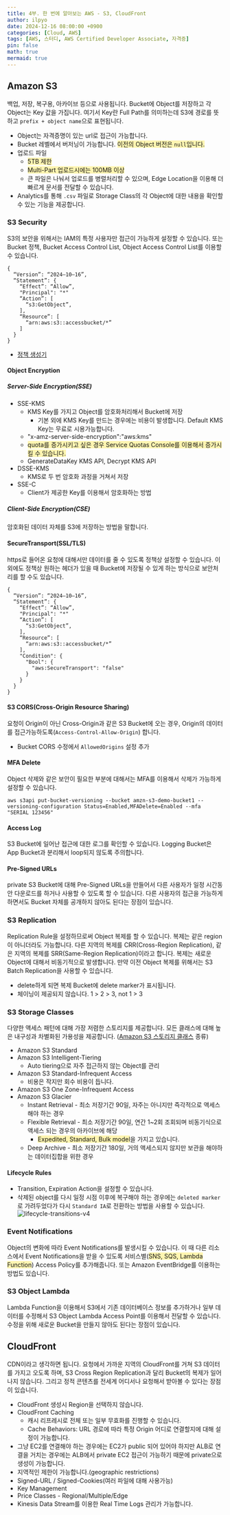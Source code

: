 ```yaml
---
title: 4부. 한 번에 알아보는 AWS - S3, CloudFront
author: ilpyo
date: 2024-12-16 08:00:00 +0900
categories: [Cloud, AWS]
tags: [AWS, 스터디, AWS Certified Developer Associate, 자격증]
pin: false
math: true
mermaid: true
---
```


## Amazon S3
백업, 저장, 복구용, 아카이브 등으로 사용됩니다. Bucket에 Object를 저장하고 각 Object는 Key 값을 가집니다. 여기서 Key란 Full Path를 의미하는데 S3에 경로를 뜻하고 `prefix + object name`으로 표현됩니다.
- Object는 자격증명이 있는 url로 접근이 가능합니다.
- Bucket 레벨에서 버저닝이 가능합니다. <span style="background-color:#fff5b1">이전의 Object 버전은 `null`입니다.</span>
- 업로드 파일
  - <span style="background-color:#fff5b1">5TB 제한</span>
  - <span style="background-color:#fff5b1">Multi-Part 업로드시에는 100MB 이상</span>
  - 큰 파일은 나눠서 업로드를 병렬처리할 수 있으며, Edge Location을 이용해 더 빠르게 문서를 전달할 수 있습니다.
- Analytics를 통해 `.csv` 파일로 Storage Class의 각 Object에 대한 내용을 확인할 수 있는 기능을 제공합니다.

### S3 Security
S3의 보안을 위해서는 IAM의 특정 사용자만 접근이 가능하게 설정할 수 있습니다. 또는 Bucket 정책, Bucket Access Control List, Object Access Control List를 이용할 수 있습니다.
```
{
  “Version”: “2024–10–16”,
  “Statement”: {
    “Effect”: “Allow”,
    "Principal": "*"
    “Action”: [
      “s3:GetObject”,
    ],
    “Resource”: [
      “arn:aws:s3::accessbucket/*”
    ]
  }
}
```
- [정책 생성기](https://awspolicygen.s3.amazonaws.com/policygen.html)

#### Object Encryption
##### Server-Side Encryption(SSE)
- SSE-KMS
  - KMS Key를 가지고 Object를 암호화처리해서 Bucket에 저장
    - 기본 외에 KMS Key를 만드는 경우에는 비용이 발생합니다. Default KMS Key는 무료로 시용가능합니다.
  - "x-amz-server-side-encryption":"aws:kms"
  - <span style="background-color:#fff5b1">quota를 증가시키고 싶은 경우 Service Quotas Console를 이용해서 증가시킬 수 있습니다.</span>
  - GenerateDataKey KMS API, Decrypt KMS API
- DSSE-KMS
  - KMS로 두 번 암호화 과정을 거쳐서 저장
- SSE-C
  - Client가 제공한 Key를 이용해서 암호화하는 방법
##### Client-Side Encryption(CSE)
암호화된 데이터 자체를 S3에 저장하는 방법을 말합니다.

#### SecureTransport(SSL/TLS)
https로 들어온 요청에 대해서만 데이터를 줄 수 있도록 정책상 설정할 수 있습니다. 이 외에도 정책상 원하는 헤더가 있을 때 Bucket에 저장될 수 있게 하는 방식으로 보안처리를 할 수도 있습니다.
```
{
  “Version”: “2024–10–16”,
  “Statement”: {
    “Effect”: “Allow”,
    "Principal": "*"
    “Action”: [
      “s3:GetObject”,
    ],
    “Resource”: [
      “arn:aws:s3::accessbucket/*”
    ],
    "Condition": {
      "Bool": {
        "aws:SecureTransport": "false"
      }
    }
  }
}
```

#### S3 CORS(Cross-Origin Resource Sharing)
요청이 Origin이 아닌 Cross-Origin과 같은 S3 Bucket에 오는 경우, Origin의 데이터를 접근가능하도록(`Access-Control-Allow-Origin`) 합니다. 
- Bucket CORS 수정에서 `AllowedOrigins` 설정 추가

#### MFA Delete
Object 삭제와 같은 보안이 필요한 부분에 대해서는 MFA를 이용해서 삭제가 가능하게 설정할 수 있습니다.
```
aws s3api put-bucket-versioning --bucket amzn-s3-demo-bucket1 --versioning-configuration Status=Enabled,MFADelete=Enabled --mfa "SERIAL 123456"
```

#### Access Log
S3 Bucket에 일어난 접근에 대한 로그를 확인할 수 있습니다. Logging Bucket은 App Bucket과 분리해서 loop되지 않도록 주의합니다.

#### Pre-Signed URLs
private S3 Bucket에 대해 Pre-Signed URLs을 만들어서 다른 사용자가 일정 시간동안 다운로드를 하거나 사용할 수 있도록 할 수 있습니다.
다른 사용자의 접근을 가능하게 하면서도 Bucket 자체를 공개하지 않아도 된다는 장점이 있습니다.

### S3 Replication
Replication Rule을 설정하므로써 Object 복제를 할 수 있습니다. 복제는 같은 region이 아니더라도 가능합니다. 다른 지역의 복제를 CRR(Cross-Region Replication), 같은 지역의 복제를 SRR(Same-Region Replication)이라고 합니다. 복제는 새로운 Object에 대해서 비동기적으로 발생합니다. 만약 이전 Object 복제를 위해서는 S3 Batch Replication을 사용할 수 있습니다.
- delete하게 되면 복제 Bucket에 delete marker가 표시됩니다.
- 체이닝이 제공되지 않습니다. 1 > 2 > 3, not 1 > 3

### S3 Storage Classes
다양한 액세스 패턴에 대해 가장 저렴한 스토리지를 제공합니다. 모든 클래스에 대해 높은 내구성과 차별화된 가용성을 제공합니다. ([Amazon S3 스토리지 클래스](https://aws.amazon.com/ko/s3/storage-classes/) 종류)
- Amazon S3 Standard
- Amazon S3 Intelligent-Tiering
  - Auto tiering으로 자주 접근하지 않는 Object를 관리
- Amazon S3 Standard-Infrequent Access
  - 비용은 작지만 회수 비용이 듭니다.
- Amazon S3 One Zone-Infrequent Access
- Amazon S3 Glacier
  - Instant Retrieval - 최소 저장기간 90일, 자주는 아니지만 즉각적으로 액세스해야 하는 경우
  - Flexible Retrieval - 최소 저장기간 90일, 연간 1~2회 조회되며 비동기식으로 액세스 되는 경우의 아카이브에 해당
    - <span style="background-color:#fff5b1">Expedited, Standard, Bulk model</span>을 가지고 있습니다.
  - Deep Archive - 최소 저장기간 180일, 거의 액세스되지 않지만 보관을 해야하는 데이터집합을 위한 경우

#### Lifecycle Rules
- Transition, Expiration Action을 설정할 수 있습니다. 
- 삭제된 object를 다시 일정 시점 이후에 복구해야 하는 경우에는 `deleted marker`로 가려두었다가 다시 `Standard IA`로 전환하는 방법을 사용할 수 있습니다.
![lifecycle-transitions-v4](https://github.com/user-attachments/assets/de3e12eb-10b3-464f-8d89-8ad6b8b81924)

### Event Notifications
Object의 변화에 따라 Event Notifications를 발생시킬 수 있습니다. 이 때 다른 리소스에서 Event Notifications을 받을 수 있도록 서비스별(<span style="background-color:#fff5b1">SNS, SQS, Lambda Function</span>) Access Policy를 추가해줍니다. 
또는 Amazon EventBridge를 이용하는 방법도 있습니다.

### S3 Object Lambda
Lambda Function을 이용해서 S3에서 기존 데이터베이스 정보를 추가하거나 일부 데이터를 수정해서 S3 Object Lambda Access Point를 이용해서 전달할 수 있습니다.
수정을 위해 새로운 Bucket을 만들지 않아도 된다는 장점이 있습니다.

## CloudFront
CDN이라고 생각하면 됩니다. 요청에서 가까운 지역의 CloudFront를 거쳐 S3 데이터를 가지고 오도록 하며, S3 Cross Region Replication과 달리 Bucket의 복제가 일어나지 않습니다.
그리고 정적 콘텐츠를 전세계 어디서나 요청해서 받아볼 수 있다는 장점이 있습니다.
- CloudFront 생성시 Region을 선택하지 않습니다.
- CloudFront Caching
  - 캐시 리프레시로 전체 또는 일부 무효화를 진행할 수 있습니다.
  - Cache Behaviors: URL 경로에 따라 특정 Origin 어디로 연결할지에 대해 설정이 가능합니다.
- 그냥 EC2를 연결해야 하는 경우에는 EC2가 public 되어 있어야 하지만 ALB로 연결을 거치는 경우에는 ALB에서 private EC2 접근이 가능하기 때문에 private으로 생성이 가능합니다.
- 지역적인 제한이 가능합니다.(geographic restrictions) 
- Signed-URL / Signed-Cookies(여러 파일에 대해 사용가능)
- Key Management
- Price Classes - Regional/Multiple/Edge
- Kinesis Data Stream를 이용한 Real Time Logs 관리가 가능합니다.
